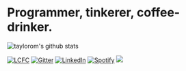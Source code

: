 <!--
**taylortom/taylortom** is a ✨ _special_ ✨ repository because its `README.md` (this file) appears on your GitHub profile.

Here are some ideas to get you started:

- 🔭 I’m currently working on ...
- 🌱 I’m currently learning ...
- 👯 I’m looking to collaborate on ...
- 🤔 I’m looking for help with ...
- 💬 Ask me about ...
- 📫 How to reach me: ...
- 😄 Pronouns: ...
- ⚡ Fun fact: ...
-->

# Programmer, tinkerer, coffee-drinker.

![taylorom's github stats](https://github-readme-stats.vercel.app/api?username=taylortom&include_all_commits=true&count_private=true&show_icons=true&line_height=20&title_color=FFFFFF&icon_color=FFFFFF&text_color=FFFFFF&bg_color=0D1117)


[![LCFC](https://img.shields.io/badge/supporter%20of-LCFC-blue?style=flat-square)](https://www.lcfc.com/matches/standings)
[![Gitter](https://img.shields.io/gitter/room/taylortom/taylortom?style=flat-square&logo=gitter&color=%23ED1965)](https://gitter.im/taylortom) 
[![LinkedIn](https://img.shields.io/badge/message%20on-linkedin-%230a66c2?style=flat-square&logo=linkedin)](https://www.linkedin.com/in/thomas-taylor-6a38791a/)
[![Spotify](https://img.shields.io/badge/listen-on%20spotify-%231cb954?style=flat-square&logo=spotify)](https://open.spotify.com/playlist/7MBOisOHZ8zA0wQBokvzNd)
![](https://komarev.com/ghpvc?taylortom)
